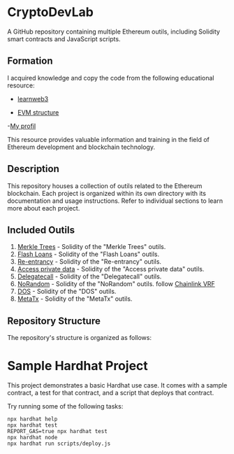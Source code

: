 # CryptoDevLab

A GitHub repository containing multiple Ethereum outils, including Solidity smart contracts and JavaScript scripts.

## Formation

I acquired knowledge and copy the code from the following educational resource:

- [learnweb3](https://learnweb3.io/degrees)

- [EVM structure](https://learnweb3.io/degrees/ethereum-developer-degree/senior/how-ethereum-nodes-store-data-and-executes-smart-contracts)

-[My profil](https://learnweb3.io/u/lilyanb)

This resource provides valuable information and training in the field of Ethereum development and blockchain technology.

## Description

This repository houses a collection of outils related to the Ethereum blockchain. Each project is organized within its own directory with its documentation and usage instructions. Refer to individual sections to learn more about each project.

## Included Outils

1. [Merkle Trees](/contracts/MerkleTrees.sol) - Solidity of the "Merkle Trees" outils.
2. [Flash Loans](/contracts/FlashLoanExample.sol) - Solidity of the "Flash Loans" outils.
3. [Re-entrancy](/contracts/Re-entrancy.sol) - Solidity of the "Re-entrancy" outils.
4. [Access private data](/contracts/Login.sol) - Solidity of the "Access private data" outils.
5. [Delegatecall](/contracts/Delegatecall.sol) - Solidity of the "Delegatecall" outils.
6. [NoRandom](/contracts/NoRandom.sol) - Solidity of the "NoRandom" outils. follow [Chainlink VRF](https://chain.link/vrf)
7. [DOS](/contracts/DOS.sol) - Solidity of the "DOS" outils.
7. [MetaTx](/contracts/MetaTokenSender.sol) - Solidity of the "MetaTx" outils.


## Repository Structure

The repository's structure is organized as follows:

# Sample Hardhat Project

This project demonstrates a basic Hardhat use case. It comes with a sample contract, a test for that contract, and a script that deploys that contract.

Try running some of the following tasks:

```shell
npx hardhat help
npx hardhat test
REPORT_GAS=true npx hardhat test
npx hardhat node
npx hardhat run scripts/deploy.js
```
